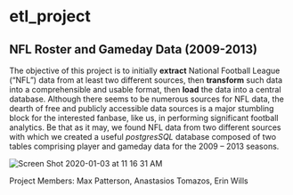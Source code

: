 # etl_project
## NFL Roster and Gameday Data (2009-2013)
The objective of this project is to initially **extract** National Football League (“NFL”) data from at least two different sources, then **transform** such data into a comprehensible and usable format, then **load** the data into a central database. Although there seems to be numerous sources for NFL data, the dearth of free and publicly accessible data sources is a major stumbling block for the interested fanbase, like us, in performing significant football analytics. Be that as it may, we found NFL data from two different sources with which we created a useful *postgresSQL* database composed of two tables comprising player and gameday data for the 2009 – 2013 seasons.

![Screen Shot 2020-01-03 at 11 16 31 AM](https://user-images.githubusercontent.com/54033512/71737948-c0fc2980-2e1a-11ea-8647-4a92d84735c4.png)

Project Members: Max Patterson, Anastasios Tomazos, Erin Wills
